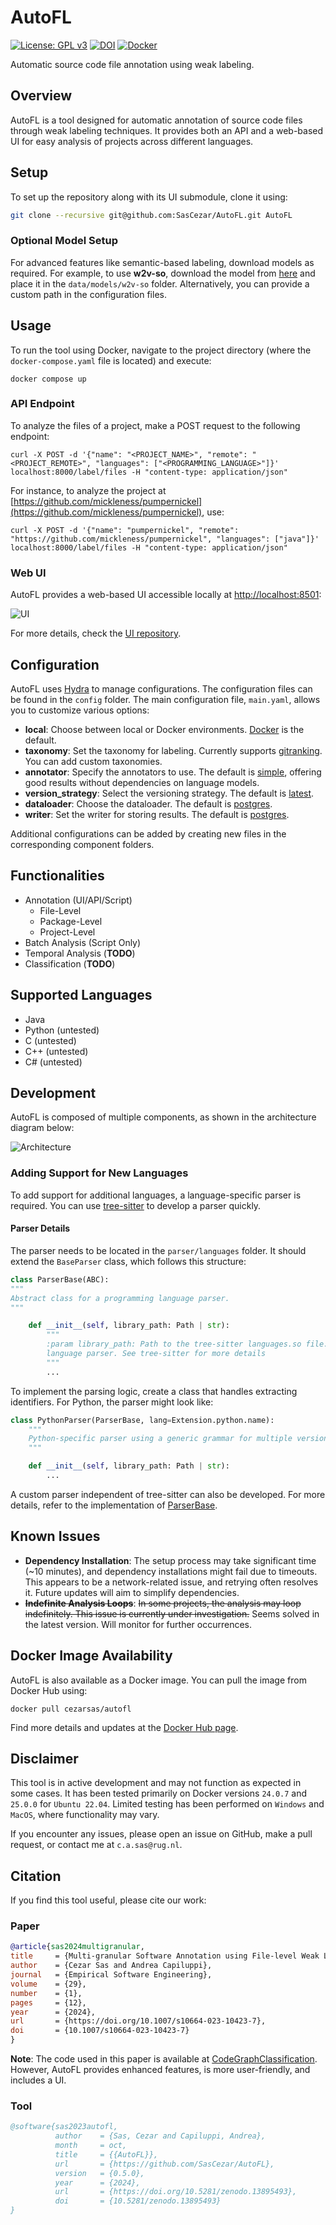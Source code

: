 
# AutoFL

[![License: GPL v3](https://img.shields.io/badge/License-GPLv3-blue.svg)](https://www.gnu.org/licenses/gpl-3.0)
[![DOI](https://zenodo.org/badge/644095707.svg)](https://zenodo.org/doi/10.5281/zenodo.10255367)
[![Docker](https://img.shields.io/badge/Docker-blue.svg)](https://hub.docker.com/r/cezarsas/autofl/)

Automatic source code file annotation using weak labeling.

## Overview

AutoFL is a tool designed for automatic annotation of source code files through weak labeling techniques. It provides both an API and a web-based UI for easy analysis of projects across different languages.

## Setup

To set up the repository along with its UI submodule, clone it using:

```bash
git clone --recursive git@github.com:SasCezar/AutoFL.git AutoFL
```

### Optional Model Setup

For advanced features like semantic-based labeling, download models as required. For example, to use **w2v-so**, download the model from [here](https://github.com/vefstathiou/SO_word2vec) and place it in the `data/models/w2v-so` folder. Alternatively, you can provide a custom path in the configuration files.

## Usage

To run the tool using Docker, navigate to the project directory (where the `docker-compose.yaml` file is located) and execute:

```shell
docker compose up
```

### API Endpoint

To analyze the files of a project, make a POST request to the following endpoint:

```shell
curl -X POST -d '{"name": "<PROJECT_NAME>", "remote": "<PROJECT_REMOTE>", "languages": ["<PROGRAMMING_LANGUAGE>"]}' localhost:8000/label/files -H "content-type: application/json"
```

For instance, to analyze the project at [https://github.com/mickleness/pumpernickel](https://github.com/mickleness/pumpernickel), use:

```shell
curl -X POST -d '{"name": "pumpernickel", "remote": "https://github.com/mickleness/pumpernickel", "languages": ["java"]}' localhost:8000/label/files -H "content-type: application/json"
```

### Web UI

AutoFL provides a web-based UI accessible locally at [http://localhost:8501](http://localhost:8501):

![UI](resources/ui-screenshots/landing-page.png)

For more details, check the [UI repository](https://github.com/SasCezar/autofl-ui).

## Configuration

AutoFL uses [Hydra](https://hydra.cc/) to manage configurations. The configuration files can be found in the `config` folder. The main configuration file, `main.yaml`, allows you to customize various options:

- **local**: Choose between local or Docker environments. [Docker](config/environment/docker.yaml) is the default.
- **taxonomy**: Set the taxonomy for labeling. Currently supports [gitranking](./config/taxonomy/gitranking.yaml). You can add custom taxonomies.
- **annotator**: Specify the annotators to use. The default is [simple](./config/annotator/simple.yaml), offering good results without dependencies on language models.
- **version_strategy**: Select the versioning strategy. The default is [latest](./config/version_strategy/latest.yaml).
- **dataloader**: Choose the dataloader. The default is [postgres](./config/dataloader/postgres.yaml).
- **writer**: Set the writer for storing results. The default is [postgres](./config/writer/postgres.yaml).

Additional configurations can be added by creating new files in the corresponding component folders.

## Functionalities

- Annotation (UI/API/Script)
  - File-Level
  - Package-Level
  - Project-Level
- Batch Analysis (Script Only)
- Temporal Analysis (**TODO**)
- Classification (**TODO**)

## Supported Languages

- Java
- Python (untested)
- C (untested)
- C++ (untested)
- C# (untested)

## Development

AutoFL is composed of multiple components, as shown in the architecture diagram below:

![Architecture](resources/architecture/architecture.png)

### Adding Support for New Languages

To add support for additional languages, a language-specific parser is required. You can use [tree-sitter](https://tree-sitter.github.io/tree-sitter/) to develop a parser quickly.

#### Parser Details

The parser needs to be located in the `parser/languages` folder. It should extend the `BaseParser` class, which follows this structure:

```python
class ParserBase(ABC):
"""
Abstract class for a programming language parser.
"""

    def __init__(self, library_path: Path | str):
        """
        :param library_path: Path to the tree-sitter languages.so file. The file has to contain the
        language parser. See tree-sitter for more details
        """
        ...
```

To implement the parsing logic, create a class that handles extracting identifiers. For Python, the parser might look like:

```python
class PythonParser(ParserBase, lang=Extension.python.name):
    """
    Python-specific parser using a generic grammar for multiple versions. Utilizes tree-sitter for AST extraction.
    """

    def __init__(self, library_path: Path | str):
        ...
```

A custom parser independent of tree-sitter can also be developed. For more details, refer to the implementation of [ParserBase](src/parser/parser.py).

## Known Issues

- **Dependency Installation**: The setup process may take significant time (~10 minutes), and dependency installations might fail due to timeouts. This appears to be a network-related issue, and retrying often resolves it. Future updates will aim to simplify dependencies.
- **~~Indefinite Analysis Loops~~**: ~~In some projects, the analysis may loop indefinitely. This issue is currently under investigation.~~ Seems solved in the latest version. Will monitor for further occurrences.

## Docker Image Availability

AutoFL is also available as a Docker image. You can pull the image from Docker Hub using:

```shell
docker pull cezarsas/autofl
```

Find more details and updates at the [Docker Hub page](https://hub.docker.com/r/cezarsas/autofl/).

## Disclaimer

This tool is in active development and may not function as expected in some cases. It has been tested primarily on Docker versions `24.0.7` and `25.0.0` for `Ubuntu 22.04`. Limited testing has been performed on `Windows` and `MacOS`, where functionality may vary.

If you encounter any issues, please open an issue on GitHub, make a pull request, or contact me at `c.a.sas@rug.nl`.

## Citation

If you find this tool useful, please cite our work:

### Paper

```bibtex
@article{sas2024multigranular,
title     = {Multi-granular Software Annotation using File-level Weak Labelling},
author    = {Cezar Sas and Andrea Capiluppi},
journal   = {Empirical Software Engineering},
volume    = {29},
number    = {1},
pages     = {12},
year      = {2024},
url       = {https://doi.org/10.1007/s10664-023-10423-7},
doi       = {10.1007/s10664-023-10423-7}
}
```

**Note**: The code used in this paper is available at [CodeGraphClassification](https://github.com/SasCezar/CodeGraphClassification). However, AutoFL provides enhanced features, is more user-friendly, and includes a UI.

### Tool

```bibtex
@software{sas2023autofl,
          author    = {Sas, Cezar and Capiluppi, Andrea},
          month     = oct,
          title     = {{AutoFL}},
          url       = {https://github.com/SasCezar/AutoFL},
          version   = {0.5.0},
          year      = {2024},
          url       = {https://doi.org/10.5281/zenodo.13895493},
          doi       = {10.5281/zenodo.13895493}
}
```